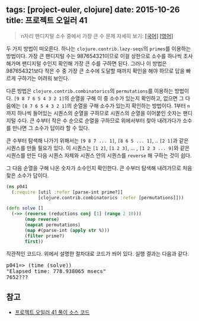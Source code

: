 tags: [project-euler, clojure]
date: 2015-10-26
title: 프로젝트 오일러 41
---
> n자리 팬디지털 소수 중에서 가장 큰 수
> 문제 자세히 보기: [[국어]](http://euler.synap.co.kr/prob_detail.php?id=41) [[영어]](https://projecteuler.net/problem=41)

두 가지 방법이 떠오른다. 하나는 `clojure.contrib.lazy-seqs`의 `primes`를 이용하는 방법이다. 가장 큰 팬디지털 수는 987654321이므로 이걸 상한으로 소수를 하나씩 조사해가며 팬디지털 수인지 확인해 가장 큰 수를 구하면 된다. 그러나 이 방법은 987654321보다 작은 수 중 가장 큰 소수에 도달할 때까지 확인을 해야 하므로 답을 빠르게 구하기는 어려워 보인다.
<!--more-->

다른 방법은 `clojure.contrib.combinatorics`의 `permutations`를 이용하는 방법이다. `[9 8 7 6 5 4 3 2 1]`의 순열을 구해 이 중 소수가 있는지 확인하고, 없으면 그 다음에는 `[8 7 6 5 4 3 2 1]`의 순열을 구해 소수가 있는지 확인하는 방법이다. 1부터 `n`까지 하나씩 들어있는 시퀀스의 순열을 구하므로 시퀀스의 순열을 이어붙인 숫자는 팬디지털 수다. 큰 수부터 작은 수 순으로 순열을 구하므로 위에서부터 찾아 내려가다가 소수를 만나면 그 소수가 답이라 할 수 있다.

큰 수부터 탐색해 나가기 위해서는 `[9 8 7 ... 1]`, `[8 6 5 ... 1]`, .. `[2 1]`과 같은 시퀀스를 만들 필요가 있다. 이 시퀀스는 `[1 2]`, `[1 2 3]`, ... , `[1 2 3 ... 9]`와 같은 시퀀스를 만든 다음 시퀀스 자체와 시퀀스 안의 시퀀스를 `reverse` 해 구하는 것이 쉽다.

그 다음 순열을 구해 나온 숫자가 소수인지 확인한다. 큰 수부터 탐색해 내려가므로 처음 찾은 소수가 답이다.

```clojure
(ns p041
  (:require [util :refer [parse-int prime?]]
            [clojure.contrib.combinatorics :refer [permutations]]))

(defn solve []
  (->> (reverse (reductions conj [1] (range 2 10)))
       (map reverse)
       (mapcat permutations)
       (map #(parse-int (apply str %)))
       (filter prime?)
       first))
```

직관적인 코드다. 위에서 설명한 절차대로 코드가 씌어 있다. 실행 결과는 다음과 같다.

<pre class="console">
p041=> (time (solve))
"Elapsed time: 778.938065 msecs"
7652???
</pre>

## 참고
* [프로젝트 오일러 41 풀이 소스 코드](https://github.com/ntalbs/euler/blob/master/src/p041.clj)

